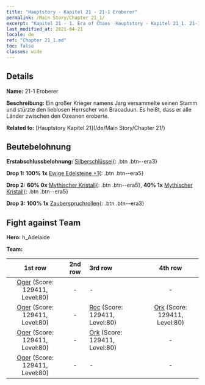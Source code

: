 ```yaml
---
title: "Hauptstory - Kapitel 21 - 21-1 Eroberer"
permalink: /Main Story/Chapter 21_1/
excerpt: "Kapitel 21 - 1. Era of Chaos  Hauptstory - Kapitel 21_1. 21-1 Eroberer"
last_modified_at: 2021-04-21
locale: de
ref: "Chapter 21_1.md"
toc: false
classes: wide
---
```


## Details

 **Name:** 21-1 Eroberer

 **Beschreibung:** Ein großer Krieger namens Jarg versammelte seinen Stamm und stürzte den lieblosen Herrscher von Bracaduun. Es heißt, dass er alle Länder zwischen den Ozeanen eroberte.

 **Related to:** [Hauptstory Kapitel 21](/de/Main Story/Chapter 21/)

## Beutebelohnung

 **Erstabschlussbelohnung:** [Silberschlüssel](/de/Items/con_693/){: .btn .btn--era3}

 **Drop 1:** **100% 1x** [Ewige Edelsteine +1](/de/Items/mat_72/){: .btn .btn--era5}

 **Drop 2:** **60% 0x** [Mythischer Kristall](/de/Items/mat_66/){: .btn .btn--era5}, **40% 1x** [Mythischer Kristall](/de/Items/mat_66/){: .btn .btn--era5}

 **Drop 3:** **100% 1x** [Zauberspruchrollen](/de/Items/con_694/){: .btn .btn--era3}


## Fight against Team
 **Hero:** h_Adelaide

 **Team:**


  | 1st row | 2nd row | 3rd row | 4th row |
  |:----:|:----:|:----|:----:|
  | [Oger](/de/units/Ogre/) (Score: 129411, Level:80)  | - | - | - |
  | [Oger](/de/units/Ogre/) (Score: 129411, Level:80)  | - | [Roc](/de/units/Roc/) (Score: 129411, Level:80)  | [Ork](/de/units/Orc/) (Score: 129411, Level:80)  |
  | [Oger](/de/units/Ogre/) (Score: 129411, Level:80)  | - | [Ork](/de/units/Orc/) (Score: 129411, Level:80)  | - |
  | [Oger](/de/units/Ogre/) (Score: 129411, Level:80)  | - | - | - |



